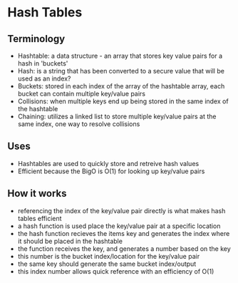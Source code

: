 # Hash Tables

## Terminology

- Hashtable: a data structure - an array that stores key value pairs for a hash in 'buckets'
- Hash: is a string that has been converted to a secure value that will be used as an index?
- Buckets: stored in each index of the array of the hashtable array, each bucket can contain multiple key/value pairs
- Collisions: when multiple keys end up being stored in the same index of the hashtable
- Chaining: utilizes a linked list to store multiple key/value pairs at the same index, one way to resolve collisions

## Uses

- Hashtables are used to quickly store and retreive hash values
- Efficient because the BigO is O(1) for looking up key/value pairs

## How it works

- referencing the index of the key/value pair directly is what makes hash tables efficient
- a hash function is used place the key/value pair at a specific location
- the hash function recieves the items key and generates the index where it should be placed in the hashtable
- the function receives the key, and generates a number based on the key
- this number is the bucket index/location for the key/value pair
- the same key should generate the same bucket index/output
- this index number allows quick reference with an efficiency of O(1)
